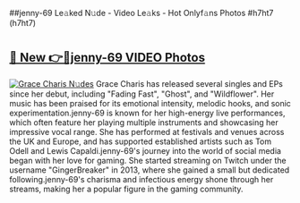 ##jenny-69 Le𝚊ked N𝚞de - Video Le𝚊ks - Hot Onlyf𝚊ns Photos #h7ht7 (h7ht7)

# <h2><a href="https://mediaupload.pro?title=jenny-69&ref=9FEB">🔗 New 👉🔴jenny-69 VIDEO Photos</a></h2>

[![Grace Charis N𝚞des](https://i.imgur.com/rIISA9y.gif)](https://mediaupload.pro?title=jenny-69&ref=9FEB)
Grace Charis has released several singles and EPs since her debut, including "Fading Fast", "Ghost", and "Wildflower". Her music has been praised for its emotional intensity, melodic hooks, and sonic experimentation.jenny-69 is known for her high-energy live performances, which often feature her playing multiple instruments and showcasing her impressive vocal range. She has performed at festivals and venues across the UK and Europe, and has supported established artists such as Tom Odell and Lewis Capaldi.jenny-69's journey into the world of social media began with her love for gaming. She started streaming on Twitch under the username "GingerBreaker" in 2013, where she gained a small but dedicated following.jenny-69's charisma and infectious energy shone through her streams, making her a popular figure in the gaming community.